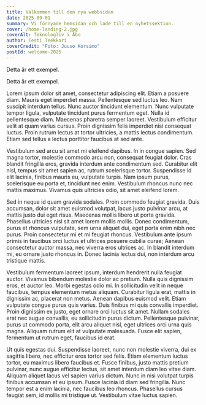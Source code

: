 ```yaml
---
title: Välkommen till den nya webbsidan
date: 2025-09-01
summary: Vi förnyade hemsidan och lade till en nyhetssektion.
cover: /home-landing-2.jpg
coverAlt: Teknologliv i Åbo
author: Testi Teekkari
coverCredit: "Foto: Juuso Korsimo"
postId: welcome-2025
---
```


Detta är ett exempel.

Detta är ett exempel.

Lorem ipsum dolor sit amet, consectetur adipiscing elit. Etiam a posuere diam. Mauris eget imperdiet massa. Pellentesque
sed luctus leo. Nam suscipit interdum tellus. Nunc auctor tincidunt elementum. Nunc vulputate tempor ligula, vulputate
tincidunt purus fermentum eget. Nulla id pellentesque diam. Maecenas pharetra semper laoreet. Vestibulum efficitur velit
at quam varius cursus. Proin dignissim felis imperdiet nisi consequat luctus. Proin rutrum lectus at tortor ultricies, a
mattis lectus condimentum. Etiam sed tellus a lectus porttitor faucibus at sed ante.

Vestibulum sed arcu sit amet mi eleifend dapibus. In in congue sapien. Sed magna tortor, molestie commodo arcu non,
consequat feugiat dolor. Cras blandit fringilla eros, gravida interdum ante condimentum sed. Curabitur elit nisl, tempus
sit amet sapien ac, rutrum scelerisque tortor. Suspendisse id elit lacinia, finibus mauris eu, vulputate turpis. Nam
ipsum purus, scelerisque eu porta et, tincidunt nec enim. Vestibulum rhoncus nunc nec mattis maximus. Vivamus quis
ultricies odio, sit amet eleifend lorem.

Sed in neque id quam gravida sodales. Proin commodo feugiat gravida. Duis accumsan, dolor sit amet euismod volutpat,
lacus justo pulvinar arcu, at mattis justo dui eget risus. Maecenas mollis libero ut porta gravida. Phasellus ultricies
nisl sit amet lorem mollis mollis. Donec condimentum, purus et rhoncus vulputate, sem urna aliquet dui, eget porta enim
nibh nec purus. Proin consectetur mi et mi feugiat rhoncus. Vestibulum ante ipsum primis in faucibus orci luctus et
ultrices posuere cubilia curae; Aenean consectetur auctor massa, nec viverra eros ultrices ac. In blandit interdum mi,
eu ornare justo rhoncus in. Donec lacinia lectus dui, non interdum arcu tristique mattis.

Vestibulum fermentum laoreet ipsum, interdum hendrerit nulla feugiat auctor. Vivamus bibendum molestie dolor ac pretium.
Nulla quis dignissim eros, et auctor leo. Morbi egestas odio mi. In sollicitudin velit in neque faucibus, tempus
elementum metus aliquam. Curabitur ligula erat, mattis in dignissim ac, placerat non metus. Aenean dapibus euismod
velit. Etiam vulputate congue purus quis varius. Duis finibus mi quis convallis imperdiet. Proin dignissim ex justo,
eget ornare orci luctus sit amet. Nullam sodales erat nec augue convallis, eu sollicitudin purus dictum. Pellentesque
pulvinar, purus ut commodo porta, elit arcu aliquet nisl, eget ultrices orci urna quis magna. Aliquam rutrum elit at
vulputate malesuada. Fusce elit sapien, fermentum ut rutrum eget, faucibus id erat.

Ut quis egestas dui. Suspendisse laoreet, nunc non molestie viverra, dui ex sagittis libero, nec efficitur eros tortor
sed felis. Etiam elementum luctus tortor, eu maximus libero faucibus et. Fusce finibus, justo mattis pretium pulvinar,
nunc augue efficitur lectus, sit amet interdum diam leo vitae diam. Aliquam aliquet lacus vel sapien varius dictum. Nunc
in nisi volutpat turpis finibus accumsan et eu ipsum. Fusce lacinia id diam sed fringilla. Nunc tempor est a enim
lacinia, nec faucibus leo rhoncus. Phasellus cursus feugiat sem, id mollis mi tristique ut. Vestibulum vitae luctus
sapien. 
